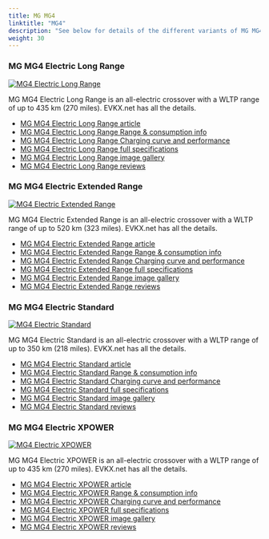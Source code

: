 ```yaml
---
title: MG MG4
linktitle: "MG4"
description: "See below for details of the different variants of MG MG4"
weight: 30
---
```

### MG MG4 Electric Long Range

<a href="/models/mg/mg4/mg4_electric_long_range/"><img src="https://media.evkx.net/multimedia/models/mg/mg4/mg4_electric_long_range/main_1_st.jpg" class="img-fluid" alt="MG4 Electric Long Range" ></a>

MG MG4 Electric Long Range is an all-electric crossover with a WLTP range of up to 435 km (270 miles). EVKX.net has all the details. 

- [MG MG4 Electric Long Range article](/models/mg/mg4/mg4_electric_long_range/)
- [MG MG4 Electric Long Range Range & consumption info](/models/mg/mg4/mg4_electric_long_range/rangeandconsumption)
- [MG MG4 Electric Long Range Charging curve and performance](/models/mg/mg4/mg4_electric_long_range/chargingcurve)
- [MG MG4 Electric Long Range full specifications](/models/mg/mg4/mg4_electric_long_range/specifications)
- [MG MG4 Electric Long Range image gallery](/models/mg/mg4/mg4_electric_long_range/gallery)
- [MG MG4 Electric Long Range reviews](/models/mg/mg4/mg4_electric_long_range/reviews)

### MG MG4 Electric Extended Range

<a href="/models/mg/mg4/mg4_electric_extended_range/"><img src="https://media.evkx.net/multimedia/models/mg/mg4/mg4_electric_extended_range/main_1_st.jpg" class="img-fluid" alt="MG4 Electric Extended Range" ></a>

MG MG4 Electric Extended Range is an all-electric crossover with a WLTP range of up to 520 km (323 miles). EVKX.net has all the details. 

- [MG MG4 Electric Extended Range article](/models/mg/mg4/mg4_electric_extended_range/)
- [MG MG4 Electric Extended Range Range & consumption info](/models/mg/mg4/mg4_electric_extended_range/rangeandconsumption)
- [MG MG4 Electric Extended Range Charging curve and performance](/models/mg/mg4/mg4_electric_extended_range/chargingcurve)
- [MG MG4 Electric Extended Range full specifications](/models/mg/mg4/mg4_electric_extended_range/specifications)
- [MG MG4 Electric Extended Range image gallery](/models/mg/mg4/mg4_electric_extended_range/gallery)
- [MG MG4 Electric Extended Range reviews](/models/mg/mg4/mg4_electric_extended_range/reviews)

### MG MG4 Electric Standard

<a href="/models/mg/mg4/mg4_electric_standard/"><img src="https://media.evkx.net/multimedia/models/mg/mg4/mg4_electric_standard/main_1_st.jpg" class="img-fluid" alt="MG4 Electric Standard" ></a>

MG MG4 Electric Standard is an all-electric crossover with a WLTP range of up to 350 km (218 miles). EVKX.net has all the details. 

- [MG MG4 Electric Standard article](/models/mg/mg4/mg4_electric_standard/)
- [MG MG4 Electric Standard Range & consumption info](/models/mg/mg4/mg4_electric_standard/rangeandconsumption)
- [MG MG4 Electric Standard Charging curve and performance](/models/mg/mg4/mg4_electric_standard/chargingcurve)
- [MG MG4 Electric Standard full specifications](/models/mg/mg4/mg4_electric_standard/specifications)
- [MG MG4 Electric Standard image gallery](/models/mg/mg4/mg4_electric_standard/gallery)
- [MG MG4 Electric Standard reviews](/models/mg/mg4/mg4_electric_standard/reviews)

### MG MG4 Electric XPOWER

<a href="/models/mg/mg4/mg4_electric_xpower/"><img src="https://media.evkx.net/multimedia/models/mg/mg4/mg4_electric_xpower/main_1_st.jpg" class="img-fluid" alt="MG4 Electric XPOWER" ></a>

MG MG4 Electric XPOWER is an all-electric crossover with a WLTP range of up to 435 km (270 miles). EVKX.net has all the details. 

- [MG MG4 Electric XPOWER article](/models/mg/mg4/mg4_electric_xpower/)
- [MG MG4 Electric XPOWER Range & consumption info](/models/mg/mg4/mg4_electric_xpower/rangeandconsumption)
- [MG MG4 Electric XPOWER Charging curve and performance](/models/mg/mg4/mg4_electric_xpower/chargingcurve)
- [MG MG4 Electric XPOWER full specifications](/models/mg/mg4/mg4_electric_xpower/specifications)
- [MG MG4 Electric XPOWER image gallery](/models/mg/mg4/mg4_electric_xpower/gallery)
- [MG MG4 Electric XPOWER reviews](/models/mg/mg4/mg4_electric_xpower/reviews)

